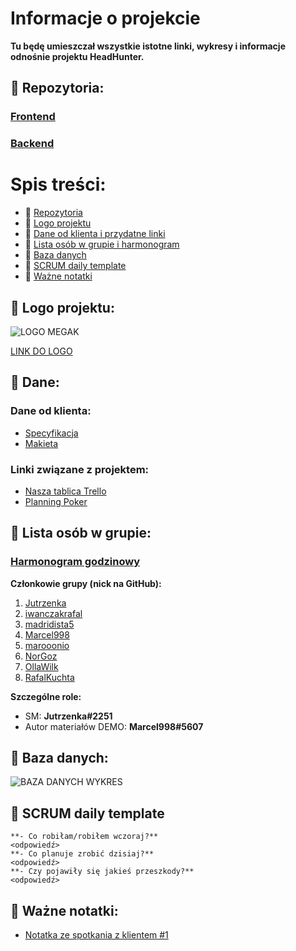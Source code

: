 # Informacje o projekcie
**Tu będę umieszczał wszystkie istotne linki, wykresy i informacje odnośnie projektu HeadHunter.**
## :cherries: Repozytoria:
### [Frontend](https://github.com/Jutrzenka/HeadHunterG11-FR)
### [Backend](https://github.com/Jutrzenka/HeadHunterG11-BE)

# Spis treści:
- :cherries: [Repozytoria](https://github.com/Jutrzenka/HeadhunterG11-Rozpiska/main/README.md#cherries-repozytoria)
- :strawberry: [Logo projektu](https://github.com/Jutrzenka/HeadhunterG11-Rozpiska/main/README.md#strawberry-logo-projektu)
- :banana: [Dane od klienta i przydatne linki](https://github.com/Jutrzenka/HeadhunterG11-Rozpiska/main/README.md#banana-dane)
- :tangerine: [Lista osób w grupie i harmonogram](https://github.com/Jutrzenka/HeadhunterG11-Rozpiska/main/README.md#tangerine-lista-os%C3%B3b-w-grupie)
- :peach: [Baza danych](https://github.com/Jutrzenka/HeadhunterG11-Rozpiska/main/README.md#peach-baza-danych)
- :fish_cake: [SCRUM daily template](https://github.com/Jutrzenka/HeadhunterG11-Rozpiska/main/README.md#fish_cake-scrum-daily-template)
- :egg: [Ważne notatki](https://github.com/Jutrzenka/HeadhunterG11-Rozpiska/main/README.md#egg-wa%C5%BCne-notatki)


## :strawberry: Logo projektu:
![LOGO MEGAK](https://media.discordapp.net/attachments/998337171998113922/999379494810947644/400_609bb5e2d9a39.png)

[LINK DO LOGO](https://media.discordapp.net/attachments/998337171998113922/999379494810947644/400_609bb5e2d9a39.png)

## :banana: Dane:
### Dane od klienta:
- [Specyfikacja](https://docs.google.com/document/d/1j3iltSfaJXB8lVi5dwApL9UU0ze7A8kz9DBDChIVwfw/edit)
- [Makieta](https://xd.adobe.com/view/864faeb9-d762-4277-a5d1-5b7565dcf543-d31c)
### Linki związane z projektem:
- [Nasza tablica Trello](https://trello.com/b/fJ0v7K6u/mega-k-head-hunter)
- [Planning Poker](https://planningpokeronline.com/)

## :tangerine: Lista osób w grupie:
### [Harmonogram godzinowy](https://docs.google.com/spreadsheets/d/1P3q45U8Sn6ScgMWPRxp0AnmOyEpyUiCAE8NckNMZKGU/edit?usp=sharing)
**Członkowie grupy (nick na GitHub):**
1. [Jutrzenka](https://github.com/Jutrzenka)
2. [iwanczakrafal](https://github.com/iwanczakrafal)
3. [madridista5](https://github.com/madridista5)
4. [Marcel998](https://github.com/Marcel998)
5. [marooonio](https://github.com/marooonio)
6. [NorGoz](https://github.com/NorGoz)
7. [OllaWilk](https://github.com/OllaWilk)
8. [RafalKuchta](https://github.com/RafalKuchta)

**Szczególne role:**
- SM: **Jutrzenka#2251**
- Autor materiałów DEMO: **Marcel998#5607**

## :peach: Baza danych:
![BAZA DANYCH WYKRES](https://user-images.githubusercontent.com/93550588/180282358-76fd9627-83c7-4938-ae62-85926376089b.png)

## :fish_cake: SCRUM daily template
```
**- Co robiłam/robiłem wczoraj?**
<odpowiedź>
**- Co planuje zrobić dzisiaj?**
<odpowiedź>
**- Czy pojawiły się jakieś przeszkody?**
<odpowiedź>
```

## :egg: Ważne notatki:
- [Notatka ze spotkania z klientem #1](https://github.com/Jutrzenka/HeadhunterG11-Rozpiska/blob/main/SpotkanieZKlientem1.md#notatka-ze-spotkania-z-klientem)
